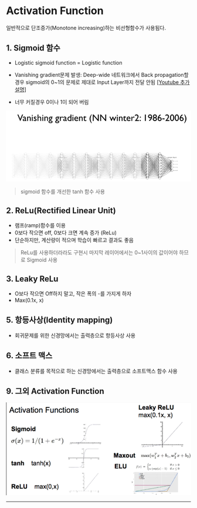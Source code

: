 # Activation Function
일반적으로 단조증가(Monotone increasing)하는 비선형함수가 사용됨다. 



## 1. Sigmoid 함수
* Logistic sigmoid function = Logistic function 

* Vanishing gradient문제 발생: Deep-wide 네트워크에서 Back propagation할경우 sigmoid의 0~1의 문제로 제대로 Input Layer까지 전달 안됨 [[Youtube 추가설명]](https://youtu.be/cKtg_fpw88c?t=7m9s)
* 너무 커질경우 0이나 1이 되어 버림 

![Vanishing gradien](/assets/vgpro.PNG)



> sigmoid 함수를 개선한 tanh 함수 사용 



## 2. ReLu(Rectified Linear Unit)
* 램프(ramp)함수를 이용 
* 0보다 작으면 off, 0보다 크면 계속 증가 (ReLu)
* 단순하지만, 계산량이 적으며 학습이 빠르고 결과도 좋음 



> ReLu를 사용하더라라도 구현시 마지막 레이어에서는 0~1사이의 값이어야 하므로 Sigmoid 사용


## 3. Leaky ReLu
* O보다 작으면 Off하지 말고, 작은 폭의 -를 가지게 하자  
* Max(0.1x, x)


## 5. 항등사상(Identity mapping)
* 회귀문제를 위한 신경망에서는 출력층으로 항등사상 사용


## 6. 소프트 맥스
* 클래스 분류를 목적으로 하는 신경망에서는 출력층으로 소프트맥스 함수 사용 

## 9. 그외 Activation Function 
![](/assets/acode.PNG)




---
